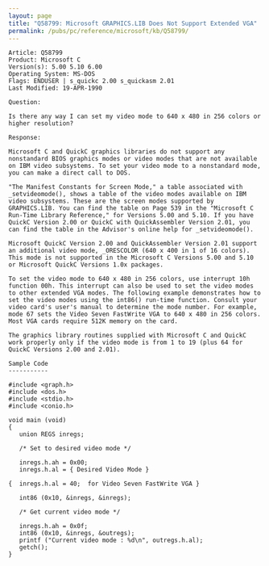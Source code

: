 ```yaml
---
layout: page
title: "Q58799: Microsoft GRAPHICS.LIB Does Not Support Extended VGA"
permalink: /pubs/pc/reference/microsoft/kb/Q58799/
---
```


	Article: Q58799
	Product: Microsoft C
	Version(s): 5.00 5.10 6.00
	Operating System: MS-DOS
	Flags: ENDUSER | s_quickc 2.00 s_quickasm 2.01
	Last Modified: 19-APR-1990
	
	Question:
	
	Is there any way I can set my video mode to 640 x 480 in 256 colors or
	higher resolution?
	
	Response:
	
	Microsoft C and QuickC graphics libraries do not support any
	nonstandard BIOS graphics modes or video modes that are not available
	on IBM video subsystems. To set your video mode to a nonstandard mode,
	you can make a direct call to DOS.
	
	"The Manifest Constants for Screen Mode," a table associated with
	_setvideomode(), shows a table of the video modes available on IBM
	video subsystems. These are the screen modes supported by
	GRAPHICS.LIB. You can find the table on Page 539 in the "Microsoft C
	Run-Time Library Reference," for Versions 5.00 and 5.10. If you have
	QuickC Version 2.00 or QuickC with QuickAssembler Version 2.01, you
	can find the table in the Advisor's online help for _setvideomode().
	
	Microsoft QuickC Version 2.00 and QuickAssembler Version 2.01 support
	an additional video mode, _ORESCOLOR (640 x 400 in 1 of 16 colors).
	This mode is not supported in the Microsoft C Versions 5.00 and 5.10
	or Microsoft QuickC Versions 1.0x packages.
	
	To set the video mode to 640 x 480 in 256 colors, use interrupt 10h
	function 00h. This interrupt can also be used to set the video modes
	to other extended VGA modes. The following example demonstrates how to
	set the video modes using the int86() run-time function. Consult your
	video card's user's manual to determine the mode number. For example,
	mode 67 sets the Video Seven FastWrite VGA to 640 x 480 in 256 colors.
	Most VGA cards require 512K memory on the card.
	
	The graphics library routines supplied with Microsoft C and QuickC
	work properly only if the video mode is from 1 to 19 (plus 64 for
	QuickC Versions 2.00 and 2.01).
	
	Sample Code
	-----------
	
	#include <graph.h>
	#include <dos.h>
	#include <stdio.h>
	#include <conio.h>
	
	void main (void)
	{
	   union REGS inregs;
	
	   /* Set to desired video mode */
	
	   inregs.h.ah = 0x00;
	   inregs.h.al = { Desired Video Mode }
	
	{  inregs.h.al = 40;  for Video Seven FastWrite VGA }
	
	   int86 (0x10, &inregs, &inregs);
	
	   /* Get current video mode */
	
	   inregs.h.ah = 0x0f;
	   int86 (0x10, &inregs, &outregs);
	   printf ("Current video mode : %d\n", outregs.h.al);
	   getch();
	}
